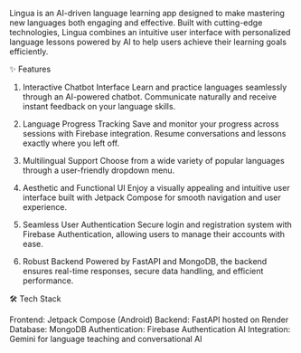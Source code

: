 Lingua is an AI-driven language learning app designed to make mastering new languages both engaging and effective. Built with cutting-edge technologies, Lingua combines an intuitive user interface with personalized language lessons powered by AI to help users achieve their learning goals efficiently.

✨ Features

1) Interactive Chatbot Interface
Learn and practice languages seamlessly through an AI-powered chatbot. Communicate naturally and receive instant feedback on your language skills.

2) Language Progress Tracking
Save and monitor your progress across sessions with Firebase integration. Resume conversations and lessons exactly where you left off.

3) Multilingual Support
Choose from a wide variety of popular languages through a user-friendly dropdown menu.

4) Aesthetic and Functional UI
Enjoy a visually appealing and intuitive user interface built with Jetpack Compose for smooth navigation and user experience.

5) Seamless User Authentication
Secure login and registration system with Firebase Authentication, allowing users to manage their accounts with ease.

6) Robust Backend
Powered by FastAPI and MongoDB, the backend ensures real-time responses, secure data handling, and efficient performance.

🛠️ Tech Stack

Frontend: Jetpack Compose (Android)
Backend: FastAPI hosted on Render
Database: MongoDB
Authentication: Firebase Authentication
AI Integration: Gemini for language teaching and conversational AI
